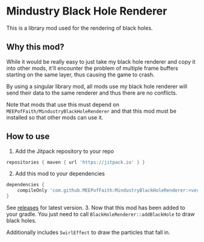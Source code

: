 # Mindustry Black Hole Renderer

This is a library mod used for the rendering of black holes.

## Why this mod?

While it would be really easy to just take my black hole renderer and copy it into other mods, it'll encounter the problem of multiple frame buffers starting on the same layer, thus causing the game to crash.

By using a singular library mod, all mods use my black hole renderer will send their data to the same renderer and thus there are no conflicts.

Note that mods that use this must depend on `MEEPofFaith/MindustryBlackHoleRenderer` and that this mod must be installed so that other mods can use it.

## How to use

1. Add the Jitpack repository to your repo
```groovy
repositories { maven { url 'https://jitpack.io' } }
```
2. Add this mod to your dependencies
```groovy
dependencies {
    compileOnly 'com.github.MEEPofFaith:MindustryBlackHoleRenderer:<version>'
}
```
See [releases](https://github.com/MEEPofFaith/MindustryBlackHoleRenderer/releases) for latest version.
3. Now that this mod has been added to your gradle. You just need to call `BlackHoleRenderer::addBlackHole` to draw black holes.

Additionally includes `SwirlEffect` to draw the particles that fall in.

